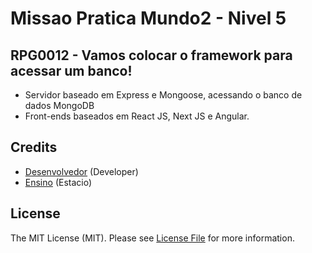 # Missao Pratica Mundo2 - Nivel 5

## RPG0012 - Vamos colocar o framework para acessar um banco!


- Servidor baseado em Express e Mongoose, acessando o banco de dados MongoDB
- Front-ends baseados em React JS, Next JS e Angular.


## Credits

- [Desenvolvedor](https://github.com/adventureandre) (Developer)
- [Ensino](https://estacio.br/) (Estacio)

## License

The MIT License (MIT). Please see [License File](https://github.com/adventureandre/Lib/blob/main/LICENSE) for more information.
